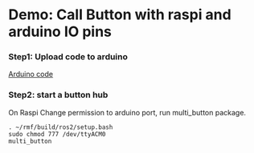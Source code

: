 # Demo: Call Button with raspi and arduino IO pins

### Step1: Upload code to arduino
[Arduino code](/multi_button/button_control/button_control.ino) 

### Step2: start a button hub
On Raspi
Change permission to arduino port, run multi_button package. 
```
. ~/rmf/build/ros2/setup.bash
sudo chmod 777 /dev/ttyACM0
multi_button
```
